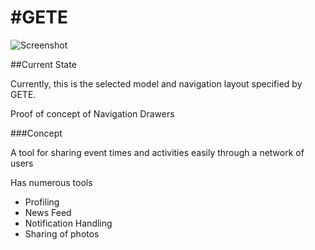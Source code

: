 #GETE
==========

![Screenshot](/screenshots/device_screenshot.png[height=2in] "Screenshot with Nav Drawer")

##Current State

Currently, this is the selected model and navigation layout specified by GETE.

Proof of concept of Navigation Drawers


###Concept

A tool for sharing event times and activities easily through a network of users

Has numerous tools

- Profiling
- News Feed
- Notification Handling
- Sharing of photos 